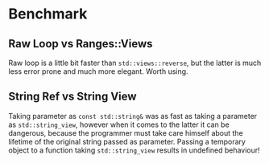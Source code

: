 # Benchmark

## Raw Loop vs Ranges::Views
Raw loop is a little bit faster than `std::views::reverse`, but the latter is much less error prone and much more elegant. Worth using.

## String Ref vs String View
Taking parameter as `const std::string&` was as fast as taking a parameter as `std::string_view`, however when it comes to the latter it can be dangerous, because the programmer must take care himself about the lifetime of the original string passed as parameter. Passing a temporary object to a function taking `std::string_view` results in undefined behaviour! 
